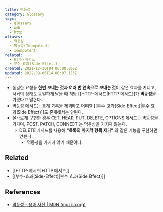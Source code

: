 ```yaml
---
title: 멱등성
category: Glossary
tags:
  - glossary
  - web
  - http
aliases:
  - 멱등성
  - 멱등성(Idempotent)
  - Idempotent
related:
  - HTTP-메서드
  - 부수-효과(Side-Effect)
created: 2021-12-30T04:06:00.000Z
updated: 2022-09-06T14:00:07.183Z
---
```


<Metadata />

- 동일한 요청을 **한번 보내는 것과 여러 번 연속으로 보내는 것**이 같은 효과를 지니고, 서버의 상태도 동일하게 남을 때 해당 [[HTTP-메서드|HTTP 메서드]]가 **멱등성**을 가졌다고 말한다.
- 멱등성 메서드는 통계 기록을 제외하고 어떠한 [[부수-효과(Side-Effect)|부수 효과(Side Effect)]]도 존재해서는 안된다.
- 올바르게 구현한 경우 GET, HEAD, PUT, DELETE, OPTIONS 메서드는 멱등성을 가지며, POST, PATCH, CONNECT 는 멱등성을 가지지 않는다.
  - DELETE 메서드를 사용해 **"목록의 마지막 항목 제거"** 와 같은 기능을 구현하면 안된다.
    - 멱등성을 가지지 않기 때문이다.

## Related

- [[HTTP-메서드|HTTP 메서드]]
- [[부수-효과(Side-Effect)|부수 효과(Side Effect)]]

## References

- [멱등성 - 용어 사전 | MDN (mozilla.org)](https://developer.mozilla.org/ko/docs/Glossary/Idempotent)
